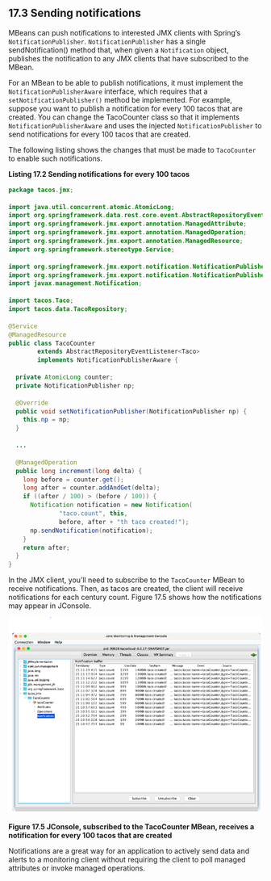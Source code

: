 ## 17.3 Sending notifications

MBeans can push notifications to interested JMX clients with Spring’s `NotificationPublisher`. `NotificationPublisher` has a single sendNotification() method that, when given a `Notification` object, publishes the notification to any JMX clients that have subscribed to the MBean.

For an MBean to be able to publish notifications, it must implement the `NotificationPublisherAware` interface, which requires that a `setNotificationPublisher()` method be implemented. For example, suppose you want to publish a notification for every 100 tacos that are created. You can change the TacoCounter class so that it implements `NotificationPublisherAware` and uses the injected `NotificationPublisher` to send notifications for every 100 tacos that are created.

The following listing shows the changes that must be made to `TacoCounter` to enable such notifications.

**Listing 17.2 Sending notifications for every 100 tacos**

```java
package tacos.jmx;

import java.util.concurrent.atomic.AtomicLong;
import org.springframework.data.rest.core.event.AbstractRepositoryEventListener;
import org.springframework.jmx.export.annotation.ManagedAttribute;
import org.springframework.jmx.export.annotation.ManagedOperation;
import org.springframework.jmx.export.annotation.ManagedResource;
import org.springframework.stereotype.Service;

import org.springframework.jmx.export.notification.NotificationPublisher;
import org.springframework.jmx.export.notification.NotificationPublisherAware;
import javax.management.Notification;

import tacos.Taco;
import tacos.data.TacoRepository;

@Service
@ManagedResource
public class TacoCounter
        extends AbstractRepositoryEventListener<Taco>
        implements NotificationPublisherAware {

  private AtomicLong counter;
  private NotificationPublisher np;

  @Override
  public void setNotificationPublisher(NotificationPublisher np) {
    this.np = np;
  }

  ...

  @ManagedOperation
  public long increment(long delta) {
    long before = counter.get();
    long after = counter.addAndGet(delta);
    if ((after / 100) > (before / 100)) {
      Notification notification = new Notification(
              "taco.count", this,
              before, after + "th taco created!");
      np.sendNotification(notification);
    }
    return after;
  }
}
```

In the JMX client, you’ll need to subscribe to the `TacoCounter` MBean to receive notifications. Then, as tacos are created, the client will receive notifications for each century count. Figure 17.5 shows how the notifications may appear in JConsole.

![](../assets/17.5.png)

**Figure 17.5 JConsole, subscribed to the TacoCounter MBean, receives a notification for every 100 tacos that are created** <br/>

Notifications are a great way for an application to actively send data and alerts to a monitoring client without requiring the client to poll managed attributes or invoke managed operations.

